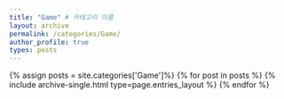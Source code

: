 ```yaml
---
title: "Game" # 카테고리 이름
layout: archive
permalink: /categories/Game/
author_profile: true
types: posts
---
```


{% assign posts = site.categories['Game']%}
{% for post in posts %}
  {% include archive-single.html type=page.entries_layout %}
{% endfor %}